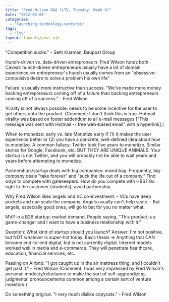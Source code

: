 ```yaml
---
title: "Fred Wilson Q&A (LTV, Tuesday, Week 6)"
date: "2012-03-01"
categories: 
  - "launching-technology-ventures"
tags: 
  - "ltv"
layout: layouts/post.njk
---
```


"Competition sucks." - Seth Klarman, Baupost Group

Hunch-driven vs. data-driven entrepreneurs: Fred Wilson funds both. Caveat: hunch-driven entrepreneurs usually have a lot of domain experience ==> entrepreneur's hunch usually comes from an "obsessive-compulsive desire to solve a problem his own life"

Failure is usually more instructive than success. "We've made more money backing entrepreneurs coming off of a failure than backing entrepreneurs coming off of a success." - Fred Wilson

Virality is not always possible: needs to be some incentive for the user to get others onto the product. (Comment: I don't think this is true. Hotmail virality was based on footer addendum to all e-mail messages \["This message was sent with Hotmail -- free web-based email" with a hyperlink\].)

When to monetize: early vs. late Monetize early if (1) it makes the user experience better or (2) you have a concrete, well-defined idea about how to monetize. A common fallacy: Twitter took five years to monetize. Similar stories for Google, Facebook, etc. BUT THEY ARE UNIQUE ANIMALS. Your startup is not Twitter, and you will probably not be able to wait years and years before attempting to monetize.

Partnerships/startup deals with big companies: mixed bag. Frequently, big-company deals "take forever" and "suck the life out of a company." Find ways to compete with gatekeepers. How do you compete with HBS? Go right to the customer (students); avoid partnership.

Why Fred Wilson likes angels and VC co-investment: - VCs have deep pockets and can scale the company. Angels usually can't help scale. - But angels, especially good ones, will go to bat for you no matter what.

MVP in a B2B startup: market demand. People saying, "This product is a game-changer and I want to have a business relationship with it."

Question: What kind of startup should you launch? Answer: I'm not positive, but NOT whatever is super-hot today. Basic thesis => Anything that CAN become end-to-end digital, but is not currently digital. Internet models worked well in media and e-commerce. They will penetrate healthcare, education, financial services, etc.

Passing on Airbnb: "I got caught up in the air mattress thing, and I couldn't get past it." - Fred Wilson (Comment: I was very impressed by Fred Wilson's personal modesty/reluctance to make the sort of self-aggrandizing, judgmental pronouncements common among a certain sort of venture investors.)

Do something original. "I very much dislike copycats." - Fred Wilson
